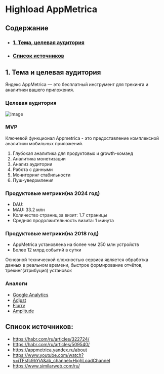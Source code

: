 # Highload AppMetrica
## Содержание
* ### [1. Тема, целевая аудитория](#1)
* ### [ Список источников ](#sources)

## 1. Тема и целевая аудитория <a name="1"></a>

Яндекс AppMetrica — это бесплатный инструмент для трекинга и аналитики вашего приложения.

### Целевая аудитория
![image](https://github.com/ambushidozho/Highload_AppMetrica/assets/102957421/16ba3e63-f397-47a5-be7a-d1f8e2e8a5e7)


### MVP
Ключевой функционал Appmetrica - это предоставление комплексной аналитики мобильных приложений.
1. Глубокая аналитика для продуктовых и growth-команд
2. Аналитика монетизации
3. Анализ аудитории
4. Работа с данными
5. Мониторинг стабильности
6. Пуш-уведомления

### Продуктовые метрики(на 2024 год)
* DAU: 
* MAU: 33.2 млн
* Количество страниц за визит: 1.7 страницы
* Средняя продолжительность визита: 1 минута
### Продуктовые метрики(на 2018 год)
* AppMetrica установлена на более чем 250 млн устройств
* Более 12 млрд событий в сутки

Основной технической сложностью сервиса является обработка данных в реальном времени, быстрое формирование отчётов, трекинг(атрибуция) установок

### Аналоги
* [Google Analytics](https://marketingplatform.google.com/about/analytics/)
* [Adjust](https://www.adjust.com/)
* [Flurry](https://www.flurry.com/)
* [Amplitude](https://amplitude.com/)

## Список источников: <a name="sources"></a>
* https://habr.com/ru/articles/322724/
* https://habr.com/ru/articles/509540/
* https://appmetrica.yandex.ru/about
* https://www.youtube.com/watch?v=iTFsfc9hYjA&ab_channel=HighLoadChannel
* https://www.similarweb.com/ru/
